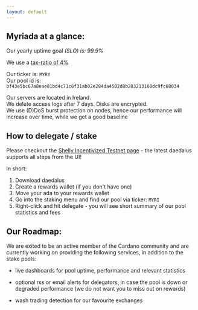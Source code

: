 ```yaml
---
layout: default 
---
```


## Myriada at a glance:

Our yearly uptime goal *(SLO) is: 99.9%*  

We use a [tax-ratio of 4%][1]
  
Our ticker is: ``MYRY``    
Our pool id is: 
``bf43e5bc67a8eae81bd4c71c8f31ab02e284da4502d8b283213160dc9fc68034``


Our servers are located in Ireland.  
We delete access logs after 7 days. Disks are encrypted.    
We use (D)DoS burst protection on nodes, hence our performance will increase over time, while we get a good baseline

## How to delegate / stake
Please checkout the [Shelly Incentivized Testnet page](https://staking.cardano.org/en/delegation/) - the latest daedalus supports all steps from the UI!

In short:
1. Download daedalus 
2. Create a rewards wallet (if you don't have one)
3. Move your ada to your rewards wallet
4. Go into the staking menu and find our pool via ticker: ```MYRI```
5. Right-click and hit delegate - you will see short summary of our pool statistics and fees

## Our Roadmap:

We are exited to be an active member of the Cardano community and are currently working on providing the following services, in addition to the stake pools:

- live dashboards for pool uptime, performance and relevant statistics

- optional rss or email alerts for delegators, in case the pool is down or degraded performance (we do not want you to miss out on rewards)

- wash trading detection for our favourite exchanges

[1]:https://input-output-hk.github.io/jormungandr/stake_pool/registering_stake_pool.html#the-primitives
